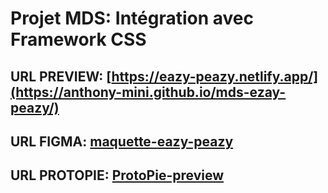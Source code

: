 # Projet MDS: Intégration avec Framework CSS

## URL PREVIEW: [https://eazy-peazy.netlify.app/](https://anthony-mini.github.io/mds-ezay-peazy/)

## URL FIGMA: [maquette-eazy-peazy](https://www.figma.com/community/file/1372125740806039889/eazy-peazy)

## URL PROTOPIE: [ProtoPie-preview](https://cloud.protopie.io/p/2fc69592ab4b11d82b07a089?handoff=true)
